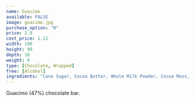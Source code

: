```yaml
---
name: Guacimo
available: FALSE
image: guacimo.jpg
purchase_option: "0"
price: 2.8
cost_price: 1.12
width: 190
height: 90
depth: 10
weight: 0
type: [Chocolate, Wrapped]
free: [Alcohol]
ingredients: "Cane Sugar, Cocoa Butter, Whole Milk Powder, Cocoa Mass, Cocoa Solids 47%, Milk Solids 18%"
---
```

Guacimo (47%) chocolate bar.